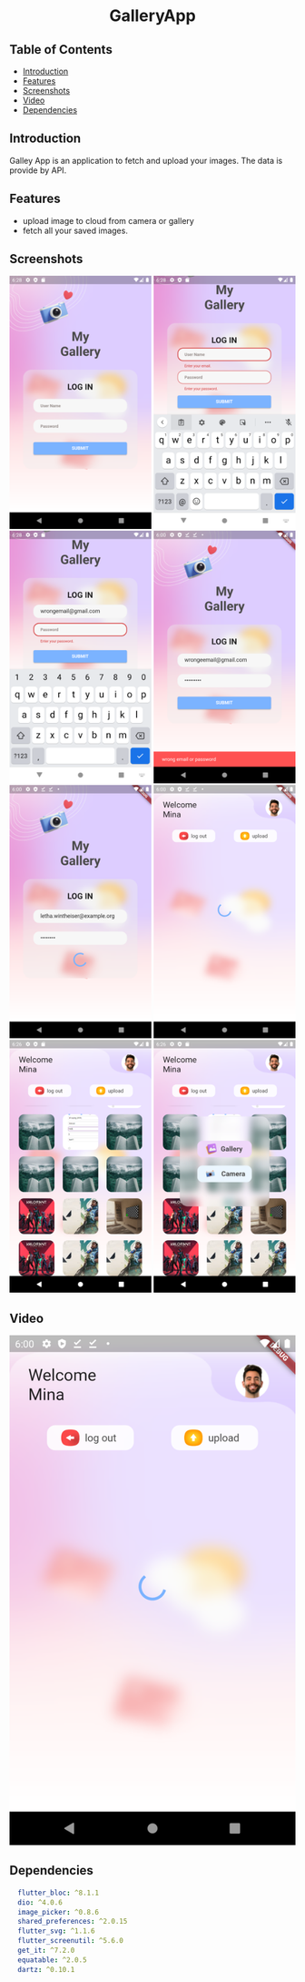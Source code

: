 <h1 align="center"> GalleryApp </h1>

## Table of Contents

- [Introduction](#introduction)
- [Features](#features)
- [Screenshots](#screenshots)
- [Video](#video)
- [Dependencies](#dependencies)


## Introduction
Galley App is an application to fetch and upload your images. The data is provide by API.

## Features
* upload image to cloud from camera or gallery
* fetch all your saved images.


## Screenshots
<div>
    <img width="250" src="https://github.com/MohamedEzzDM/Gallery-App-ProMina-Task/blob/main/assets/screenshots/1.png">
    <img width="250" src="https://github.com/MohamedEzzDM/Gallery-App-ProMina-Task/blob/main/assets/screenshots/2.png">  
    <img width="250" src="https://github.com/MohamedEzzDM/Gallery-App-ProMina-Task/blob/main/assets/screenshots/3.png">
    <img width="250" src="https://github.com/MohamedEzzDM/Gallery-App-ProMina-Task/blob/main/assets/screenshots/4.png">
    <img width="250" src="https://github.com/MohamedEzzDM/Gallery-App-ProMina-Task/blob/main/assets/screenshots/5.png">
    <img width="250" src="https://github.com/MohamedEzzDM/Gallery-App-ProMina-Task/blob/main/assets/screenshots/6.png">  
    <img width="250" src="https://github.com/MohamedEzzDM/Gallery-App-ProMina-Task/blob/main/assets/screenshots/7.png">
    <img width="250" src="https://github.com/MohamedEzzDM/Gallery-App-ProMina-Task/blob/main/assets/screenshots/8.png">
    
</div>

## Video
[![Watch the video](https://github.com/MohamedEzzDM/Gallery-App-ProMina-Task/blob/main/assets/screenshots/6.png)](https://www.youtube.com/watch?v=kD8kLUwM4tc)

## Dependencies

```yaml
  flutter_bloc: ^8.1.1
  dio: ^4.0.6
  image_picker: ^0.8.6 
  shared_preferences: ^2.0.15
  flutter_svg: ^1.1.6
  flutter_screenutil: ^5.6.0
  get_it: ^7.2.0
  equatable: ^2.0.5
  dartz: ^0.10.1
```

